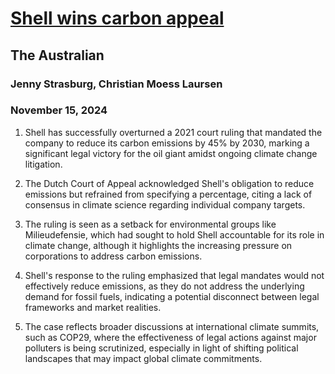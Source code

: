 # [Shell wins carbon appeal](https://advance.lexis.com/api/document?collection=news&id=urn:contentItem:6DDT-D711-JD3N-50KF-00000-00&context=1519360)
## The Australian
### Jenny Strasburg, Christian Moess Laursen
### November 15, 2024

1. Shell has successfully overturned a 2021 court ruling that mandated the company to reduce its carbon emissions by 45% by 2030, marking a significant legal victory for the oil giant amidst ongoing climate change litigation.

2. The Dutch Court of Appeal acknowledged Shell's obligation to reduce emissions but refrained from specifying a percentage, citing a lack of consensus in climate science regarding individual company targets.

3. The ruling is seen as a setback for environmental groups like Milieudefensie, which had sought to hold Shell accountable for its role in climate change, although it highlights the increasing pressure on corporations to address carbon emissions.

4. Shell's response to the ruling emphasized that legal mandates would not effectively reduce emissions, as they do not address the underlying demand for fossil fuels, indicating a potential disconnect between legal frameworks and market realities.

5. The case reflects broader discussions at international climate summits, such as COP29, where the effectiveness of legal actions against major polluters is being scrutinized, especially in light of shifting political landscapes that may impact global climate commitments.